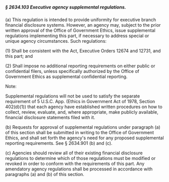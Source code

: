 ##### § 2634.103 Executive agency supplemental regulations. #####

(a) This regulation is intended to provide uniformity for executive branch financial disclosure systems. However, an agency may, subject to the prior written approval of the Office of Government Ethics, issue supplemental regulations implementing this part, if necessary to address special or unique agency circumstances. Such regulations:

(1) Shall be consistent with the Act, Executive Orders 12674 and 12731, and this part; and

(2) Shall impose no additional reporting requirements on either public or confidential filers, unless specifically authorized by the Office of Government Ethics as supplemental confidential reporting.

Note:

Supplemental regulations will not be used to satisfy the separate requirement of 5 U.S.C. App. (Ethics in Government Act of 1978, Section 402(d)(1)) that each agency have established written procedures on how to collect, review, evaluate, and, where appropriate, make publicly available, financial disclosure statements filed with it.

(b) Requests for approval of supplemental regulations under paragraph (a) of this section shall be submitted in writing to the Office of Government Ethics, and shall set forth the agency's need for any proposed supplemental reporting requirements. See § 2634.901 (b) and (c).

(c) Agencies should review all of their existing financial disclosure regulations to determine which of those regulations must be modified or revoked in order to conform with the requirements of this part. Any amendatory agency regulations shall be processed in accordance with paragraphs (a) and (b) of this section.